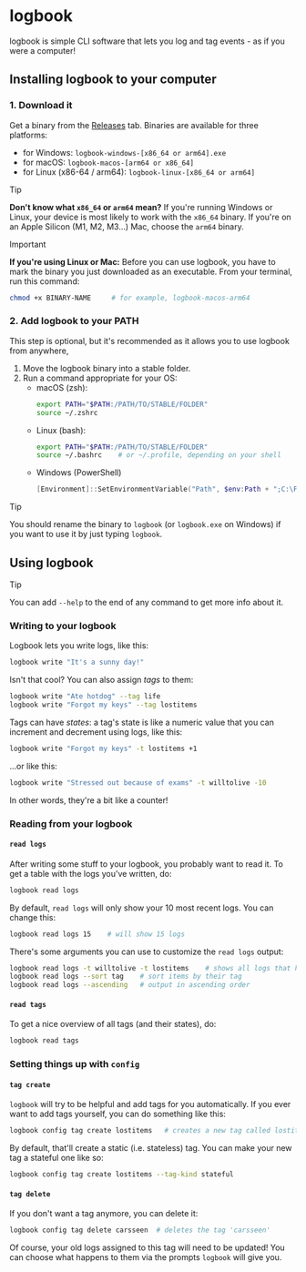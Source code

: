 # logbook

logbook is simple CLI software that lets you log and tag events - as if you were 
a computer!

## Installing logbook to your computer

### 1. Download it

Get a binary from the [Releases](https://github.com/hs7t/logbook/releases/) tab. 
Binaries are available for three platforms:

- for Windows: `logbook-windows-[x86_64 or arm64].exe`
- for macOS: `logbook-macos-[arm64 or x86_64]`
- for Linux (x86-64 / arm64): `logbook-linux-[x86_64 or arm64]`

> [!TIP]
> **Don't know what `x86_64` or `arm64` mean?** If you're running Windows or Linux, your
  device is most likely to work with the `x86_64` binary. If you're on an Apple Silicon 
  (M1, M2, M3...) Mac, choose the `arm64` binary.

> [!IMPORTANT]
> **If you're using Linux or Mac:** Before you can use logbook, you have to mark the 
  binary you just downloaded as an executable. From your terminal, run this command:
  ```bash
  chmod +x BINARY-NAME     # for example, logbook-macos-arm64
  ```

### 2. Add logbook to your PATH

This step is optional, but it's recommended as it allows you to use logbook from anywhere,

1. Move the logbook binary into a stable folder.
2. Run a command appropriate for your OS:
    - macOS (zsh):
        ```bash
        export PATH="$PATH:/PATH/TO/STABLE/FOLDER"
        source ~/.zshrc
        ```
    - Linux (bash):
        ```bash
        export PATH="$PATH:/PATH/TO/STABLE/FOLDER"
        source ~/.bashrc    # or ~/.profile, depending on your shell
        ```
    - Windows (PowerShell)
        ```powershell
        [Environment]::SetEnvironmentVariable("Path", $env:Path + ";C:\PATH\TO\STABLE\FOLDER", "User")
        ```
> [!TIP]
> You should rename the binary to `logbook` (or `logbook.exe` on Windows)
  if you want to use it by just typing `logbook`.

## Using logbook

> [!TIP]
> You can add `--help` to the end of any command to get more info about it.

### Writing to your logbook

Logbook lets you write logs, like this:

```bash
logbook write "It's a sunny day!"
```

Isn't that cool? You can also assign *tags* to them:

```bash
logbook write "Ate hotdog" --tag life
logbook write "Forgot my keys" --tag lostitems
```

Tags can have *states*: a tag's state is like a numeric value that you can
increment and decrement using logs, like this:

```bash
logbook write "Forgot my keys" -t lostitems +1
```

...or like this:

```bash
logbook write "Stressed out because of exams" -t willtolive -10
```

In other words, they're a bit like a counter!

### Reading from your logbook

#### `read logs`

After writing some stuff to your logbook, you probably want to read it. To 
get a table with the logs you've written, do:

```bash
logbook read logs
```

By default, `read logs` will only show your 10 most recent logs. You can change
this:

```bash
logbook read logs 15    # will show 15 logs
```

There's some arguments you can use to customize the `read logs` output:

```bash
logbook read logs -t willtolive -t lostitems    # shows all logs that have 'willtolive' or 'lostitems' for tags
logbook read logs --sort tag    # sort items by their tag
logbook read logs --ascending   # output in ascending order
```

#### `read tags`

To get a nice overview of all tags (and their states), do:

```bash
logbook read tags
```
### Setting things up with `config`

#### `tag create`

`logbook` will try to be helpful and add tags for you automatically. If you
ever want to add tags yourself, you can do something like this:

```bash
logbook config tag create lostitems   # creates a new tag called lostitems
```

By default, that'll create a static (i.e. stateless) tag. You can make your new
tag a stateful one like so:

```bash
logbook config tag create lostitems --tag-kind stateful
```

#### `tag delete`

If you don't want a tag anymore, you can delete it:

```bash
logbook config tag delete carsseen  # deletes the tag 'carsseen'
```

Of course, your old logs assigned to this tag will need to be updated! You can 
choose what happens to them via the prompts `logbook` will give you.